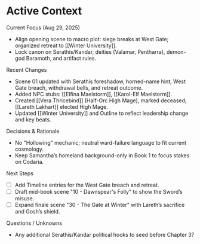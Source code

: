 # Active Context

Current Focus (Aug 29, 2025)
- Align opening scene to macro plot: siege breaks at West Gate; organized retreat to [[Winter University]].
- Lock canon on Serathis/Kandar, deities (Valamar, Pentharra), demon-god Baramoth, and artifact rules.

Recent Changes
- Scene 01 updated with Serathis foreshadow, horned-name hint, West Gate breach, withdrawal bells, and retreat outcome.
- Added NPC stubs: [[Elfina Maelstorm]], [[Karol-Elf Maelstorm]].
- Created [[Vera Thricebind]] (Half-Orc High Mage), marked deceased; [[Lareth Lakhart]] elected High Mage.
- Updated [[Winter University]] and Outline to reflect leadership change and key beats.

Decisions & Rationale
- No "Hollowing" mechanic; neutral ward-failure language to fit current cosmology.
- Keep Samantha’s homeland background-only in Book 1 to focus stakes on Codaria.

Next Steps
- [ ] Add Timeline entries for the West Gate breach and retreat.
- [ ] Draft mid-book scene "10 - Dawnspear's Folly" to show the Sword’s misuse.
- [ ] Expand finale scene "30 - The Gate at Winter" with Lareth’s sacrifice and Gosh’s shield.

Questions / Unknowns
- Any additional Serathis/Kandar political hooks to seed before Chapter 3?
